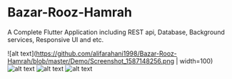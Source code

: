 # Bazar-Rooz-Hamrah
A Complete Flutter Application including REST api, Database, Background services, Responsive UI and etc.


![alt text](https://github.com/alifarahani1998/Bazar-Rooz-Hamrah/blob/master/Demo/Screenshot_1587148256.png | width=100)
![alt text](https://github.com/alifarahani1998/Bazar-Rooz-Hamrah/blob/master/Demo/Screenshot_1587148291.png)
![alt text](https://github.com/alifarahani1998/Bazar-Rooz-Hamrah/blob/master/Demo/Screenshot_1587148301.png)
![alt text](https://github.com/alifarahani1998/Bazar-Rooz-Hamrah/blob/master/Demo/Screenshot_1587148333.png)
